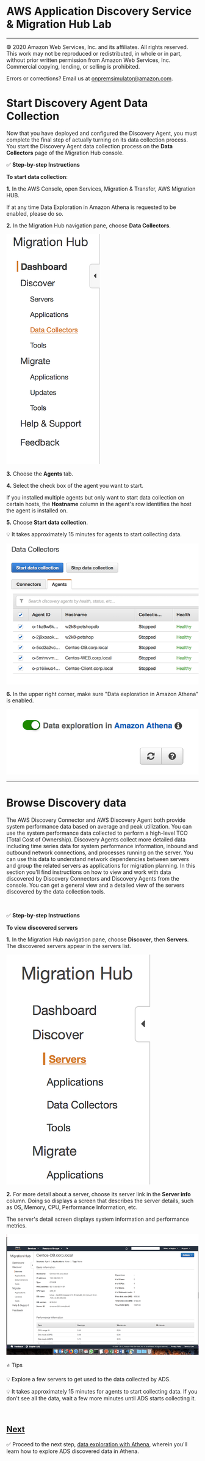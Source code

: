 # AWS Application Discovery Service & Migration Hub Lab


---

© 2020 Amazon Web Services, Inc. and its affiliates. All rights reserved. This work may not be reproduced or redistributed, in whole or in part, without prior written permission from Amazon Web Services, Inc. Commercial copying, lending, or selling is prohibited.

Errors or corrections? Email us at onpremsimulator@amazon.com.


# Start Discovery Agent Data Collection

Now that you have deployed and configured the Discovery Agent, you must complete the final step of actually turning on its data collection process.
You start the Discovery Agent data collection process on the **Data Collectors** page of the Migration Hub console.

✅ **Step-by-step Instructions**

**To start data collection**:

**1.** In the AWS Console, open Services, Migration & Transfer, AWS Migration HUB.

If at any time Data Exploration in Amazon Athena is requested to be enabled, please do so.

**2.** In the Migration Hub navigation pane, choose **Data Collectors**.

![Data Collectors](.././README_ADS_IMAGES/datacollectors.png)

**3.** Choose the **Agents** tab.

**4.** Select the check box of the agent you want to start.

If you installed multiple agents but only want to start data collection on certain hosts, the **Hostname** column in the agent's row identifies the host the agent is installed on.

**5.** Choose **Start data collection**.

💡 It takes approximately 15 minutes for agents to start collecting data.

![Start Data Collectors](.././README_ADS_IMAGES/datacollectorsagents.png)

**6.** In the upper right corner, make sure "Data exploration in Amazon Athena" is enabled.

![Data Exploration](.././README_ADS_IMAGES/datacollectorenable.png)

---

# Browse Discovery data

The AWS Discovery Connector and AWS Discovery Agent both provide system performance data based on average and peak utilization. You can use the system performance data collected to perform a high-level TCO (Total Cost of Ownership). Discovery Agents collect more detailed data including time series data for system performance information, inbound and outbound network connections, and processes running on the server. You can use this data to understand network dependencies between servers and group the related servers as applications for migration planning.
In this section you'll find instructions on how to view and work with data discovered by Discovery Connectors and Discovery Agents from the console.
You can get a general view and a detailed view of the servers discovered by the data collection tools.  

&nbsp;

✅ **Step-by-step Instructions**

**To view discovered servers**

**1.** In the Migration Hub navigation pane, choose **Discover**, then **Servers**. The discovered servers appear in the servers list.

![Discover Servers](.././README_ADS_IMAGES/discoverservers.png)

**2.** For more detail about a server, choose its server link in the **Server info** column. Doing so displays a screen that describes the server details, such as OS, Memory, CPU, Performance Information, etc.

The server's detail screen displays system information and performance metrics.

![Server Details](.././README_ADS_IMAGES/serverdetails.png)


⭐️ Tips

💡 Explore a few servers to get used to the data collected by ADS.

💡 It takes approximately 15 minutes for agents to start collecting data. If you don't see all the data, wait a few more minutes until ADS starts collecting it.


&nbsp;

## [Next](.././README_ADS_MD/6_data_exploration_athena.md)

✅ Proceed to the next step, [data exploration with Athena](.././README_ADS_MD/6_data_exploration_athena.md), wherein you'll learn how to explore ADS discovered data in Athena.

&nbsp;
